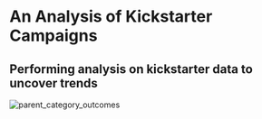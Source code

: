 # An Analysis of Kickstarter Campaigns
## Performing analysis on kickstarter data to uncover trends
![parent_category_outcomes](/images/parentcategoryoutcomes.png)
